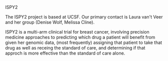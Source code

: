 ISPY2

The ISPY2 project is based at UCSF.  Our primary contact is Laura van't Veer
and her group (Denise Wolf, Melissa Cline).  

ISPY2 is a multi-arm clinical trial for breast cancer, involving precision
medicine approaches to predicting which drug a patient will benefit from given
her genomic data, (most frequently) assigning that patient to take that drug as
well as receing the standard of care, and determining if that approch is more
effective than the standard of care alone.
